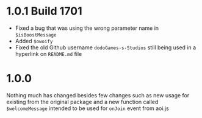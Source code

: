 # 1.0.1 Build 1701
* Fixed a bug that was using the wrong parameter name in `$isBoostMessage`
* Added `$owoify`
* Fixed the old Github username `dodoGames-s-Studios` still being used in a hyperlink on `README.md` file


# 1.0.0
Nothing much has changed besides few changes such as new usage for existing from the original package and a new function called `$welcomeMessage` intended to be used for `onJoin` event from aoi.js
